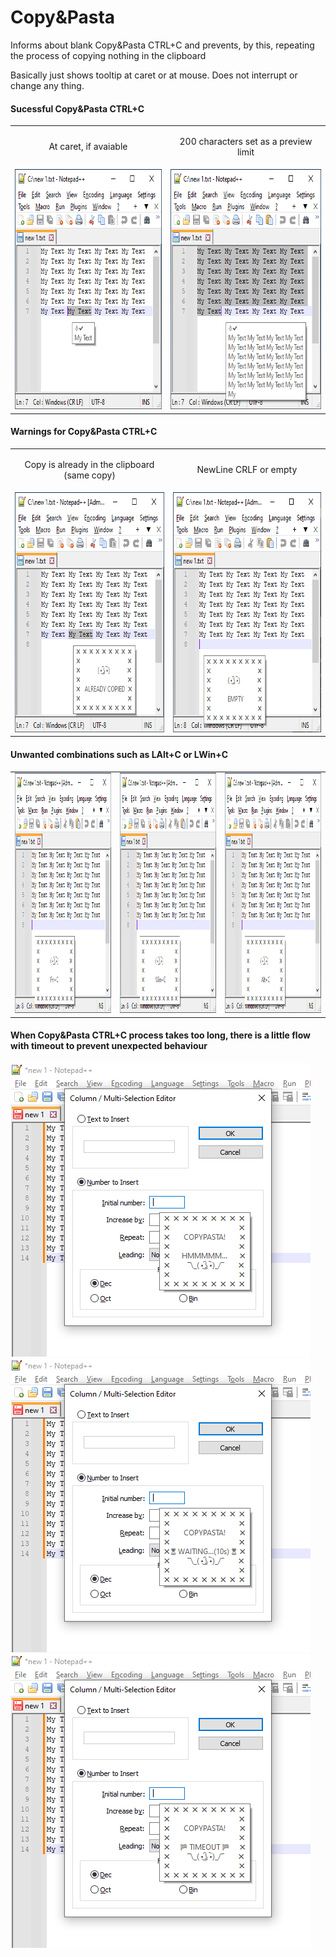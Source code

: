 # Copy&Pasta
Informs about blank Copy&Pasta CTRL+C and prevents, by this, repeating the process of copying nothing in the clipboard

Basically just shows tooltip at caret or at mouse. Does not interrupt or change any thing.

#### Sucessful Copy&Pasta CTRL+C
<table style="border: 0 !important;">
  <tr style="border: 0 !important;">
   <td style="border: 0 !important;"><p align="center">At caret, if avaiable</p></td>
   <td style="border: 0 !important;"><p align="center">200 characters set as a preview limit</p></td>
  </tr>
  <tr style="border: 0 !important;">
   <td style="border: 0 !important;"><img loading="lazy" src="./_resources/images/1.png" alt="1 png" width=349 height=384 /></td>
   <td style="border: 0 !important;"><img loading="lazy" src="./_resources/images/2.png" alt="3 png" width=349 height=384 /></td>
  </tr>
 </table>
 
 #### Warnings for Copy&Pasta CTRL+C
<table style="border: 0 !important;">
  <tr style="border: 0 !important;">
   <td style="border: 0 !important;"><p align="center">Copy is already in the clipboard (same copy)</p></td>
   <td style="border: 0 !important;"><p align="center">NewLine CRLF or empty</p></td>
  </tr>
  <tr style="border: 0 !important;">
   <td style="border: 0 !important;"><img loading="lazy" src="./_resources/images/3.png" alt="4 png" width=349 height=384 /></td>
   <td style="border: 0 !important;"><img loading="lazy" src="./_resources/images/4.png" alt="8 png" width=349 height=384 /></td>
  </tr>
 </table>
 

#### Unwanted combinations such as LAlt+C or LWin+C
<table style="border: 0 !important;">
  <tr style="border: 0 !important;">
   <td style="border: 0 !important;"><img loading="lazy" src="./_resources/images/5.png" alt="5 png" width=349 height=384  /></td>
   <td style="border: 0 !important;"><img loading="lazy" src="./_resources/images/6.png" alt="6 png" width=349 height=384  /></td>
   <td style="border: 0 !important;"><img loading="lazy" src="./_resources/images/7.png" alt="7 png" width=349 height=384  /></td>
  </tr>
 </table>
 
#### When Copy&Pasta CTRL+C process takes too long, there is a little flow with timeout to prevent unexpected behaviour
<img loading="lazy" src="./_resources/images/8.png" alt="9 png" />
<img loading="lazy" src="./_resources/images/9.png" alt="10 png" />
<img loading="lazy" src="./_resources/images/10.png" alt="11 png" />
